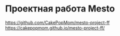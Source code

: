 # Проектная работа Mesto
https://github.com/CakePopMom/mesto-project-ff
https://cakepopmom.github.io/mesto-project-ff/
